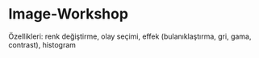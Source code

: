 # Image-Workshop
Özellikleri: renk değiştirme, olay seçimi, effek (bulanıklaştırma, gri, gama, contrast), histogram
